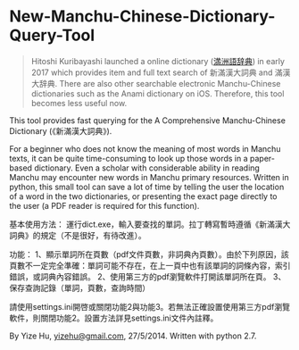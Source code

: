 New-Manchu-Chinese-Dictionary-Query-Tool
==========

> Hitoshi Kuribayashi launched a online dictionary ([満洲語辞典](http://hkuri.cneas.tohoku.ac.jp/guide/p06/)) in early 2017 which provides item and full text search of 新滿漢大詞典 and 滿漢大辞典. There are also other searchable electronic Manchu-Chinese dictionaries such as the Anami dictionary on iOS. Therefore, this tool becomes less useful now. 


This tool provides fast querying for the A Comprehensive Manchu-Chinese Dictionary (《新滿漢大詞典》). 

For a beginner who does not know the meaning of most words in Manchu texts, it can be quite time-consuming to look up those words in a paper-based dictionary.  Even a scholar with considerable ability in reading Manchu may encounter new words in Manchu primary resources. Written in python, this small tool can save a lot of time by telling the user the location of a word in the two dictionaries, or presenting the exact page directly to the user (a PDF reader is required for this function).

基本使用方法：
運行dict.exe，輸入要查找的單詞。拉丁轉寫暫時遵循《新滿漢大詞典》的規定（不是很好，有待改進）。

功能：
1、顯示單詞所在頁數（pdf文件頁數，非詞典內頁數）。由於下列原因，該頁數不一定完全準確：單詞可能不存在，在上一頁中也有該單詞的詞條內容，索引錯誤，或詞典內容錯誤。
2、使用第三方的pdf瀏覽軟件打開該單詞所在頁。
3、保存查詢記錄（單詞，頁數，查詢時間）

請使用settings.ini開啓或關閉功能2與功能3。若無法正確設置使用第三方pdf瀏覽軟件，則關閉功能2。設置方法詳見settings.ini文件內註釋。

By Yize Hu, yizehu@gmail.com, 27/5/2014. Written with python 2.7.
